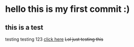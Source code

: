 # hello this is my first commit :)

## this is a test

testing testing 123
[click here](https://laurenporteous.com)
~~Lol just testing this~~
